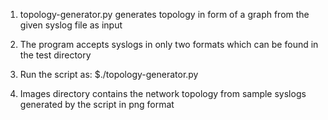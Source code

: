 1. topology-generator.py generates topology in form of a graph from the given syslog file as input

2. The program accepts syslogs in only two formats which can be found in the test directory

3. Run the script as:
						$./topology-generator.py <syslog-filepath> <image-filepath>

4. Images directory contains the network topology from sample syslogs generated by the script in png format  



